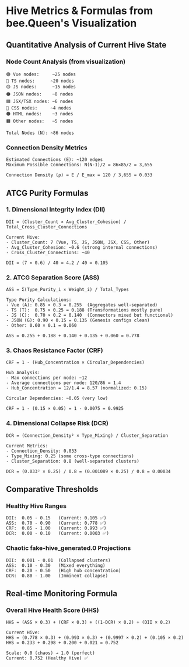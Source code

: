 # Hive Metrics & Formulas from bee.Queen's Visualization

## Quantitative Analysis of Current Hive State

### Node Count Analysis (from visualization)
```
🟢 Vue nodes:     ~25 nodes
🔵 TS nodes:      ~20 nodes  
🟡 JS nodes:      ~15 nodes
🟠 JSON nodes:    ~8 nodes
🟦 JSX/TSX nodes: ~6 nodes
🔴 CSS nodes:     ~4 nodes
🟤 HTML nodes:    ~3 nodes
🟫 Other nodes:   ~5 nodes

Total Nodes (N): ~86 nodes
```

### Connection Density Metrics
```
Estimated Connections (E): ~120 edges
Maximum Possible Connections: N(N-1)/2 = 86×85/2 = 3,655

Connection Density (ρ) = E / E_max = 120 / 3,655 = 0.033
```

## ATCG Purity Formulas

### 1. Dimensional Integrity Index (DII)
```
DII = (Cluster_Count × Avg_Cluster_Cohesion) / Total_Cross_Cluster_Connections

Current Hive:
- Cluster_Count: 7 (Vue, TS, JS, JSON, JSX, CSS, Other)
- Avg_Cluster_Cohesion: ~0.6 (strong internal connections)
- Cross_Cluster_Connections: ~40

DII = (7 × 0.6) / 40 = 4.2 / 40 = 0.105
```

### 2. ATCG Separation Score (ASS)
```
ASS = Σ(Type_Purity_i × Weight_i) / Total_Types

Type Purity Calculations:
- Vue (A): 0.85 × 0.3 = 0.255  (Aggregates well-separated)
- TS (T):  0.75 × 0.25 = 0.188 (Transformations mostly pure)
- JS (C):  0.70 × 0.2 = 0.140  (Connectors mixed but functional)
- JSON (G): 0.90 × 0.15 = 0.135 (Genesis configs clean)
- Other: 0.60 × 0.1 = 0.060

ASS = 0.255 + 0.188 + 0.140 + 0.135 + 0.060 = 0.778
```

### 3. Chaos Resistance Factor (CRF)
```
CRF = 1 - (Hub_Concentration × Circular_Dependencies)

Hub Analysis:
- Max connections per node: ~12
- Average connections per node: 120/86 = 1.4
- Hub_Concentration = 12/1.4 = 8.57 (normalized: 0.15)

Circular Dependencies: ~0.05 (very low)

CRF = 1 - (0.15 × 0.05) = 1 - 0.0075 = 0.9925
```

### 4. Dimensional Collapse Risk (DCR)
```
DCR = (Connection_Density² × Type_Mixing) / Cluster_Separation

Current Metrics:
- Connection_Density: 0.033
- Type_Mixing: 0.25 (some cross-type connections)
- Cluster_Separation: 0.8 (well-separated clusters)

DCR = (0.033² × 0.25) / 0.8 = (0.001089 × 0.25) / 0.8 = 0.00034
```

## Comparative Thresholds

### Healthy Hive Ranges
```
DII:  0.05 - 0.15   (Current: 0.105 ✅)
ASS:  0.70 - 0.90   (Current: 0.778 ✅)
CRF:  0.85 - 1.00   (Current: 0.993 ✅)
DCR:  0.00 - 0.10   (Current: 0.0003 ✅)
```

### Chaotic fake-hive_generated.0 Projections
```
DII:  0.001 - 0.01  (Collapsed clusters)
ASS:  0.10 - 0.30   (Mixed everything)
CRF:  0.20 - 0.50   (High hub concentration)
DCR:  0.80 - 1.00   (Imminent collapse)
```

## Real-time Monitoring Formula

### Overall Hive Health Score (HHS)
```
HHS = (ASS × 0.3) + (CRF × 0.3) + ((1-DCR) × 0.2) + (DII × 0.2)

Current Hive:
HHS = (0.778 × 0.3) + (0.993 × 0.3) + (0.9997 × 0.2) + (0.105 × 0.2)
HHS = 0.233 + 0.298 + 0.200 + 0.021 = 0.752

Scale: 0.0 (chaos) → 1.0 (perfect)
Current: 0.752 (Healthy Hive) ✅
```